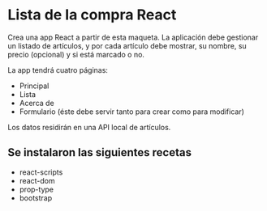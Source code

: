 # Lista de la compra React

Crea una app React a partir de esta maqueta. La aplicación debe gestionar un listado de artículos, y por cada artículo debe mostrar, su nombre, su precio (opcional) y si está marcado o no.

La app tendrá cuatro páginas:

- Principal
- Lista
- Acerca de
- Formulario (éste debe servir tanto para crear como para modificar)

Los datos residirán en una API local de artículos.

## Se instalaron las siguientes recetas

- react-scripts
- react-dom
- prop-type
- bootstrap